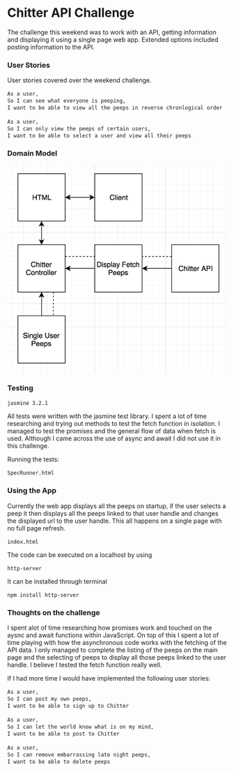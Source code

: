 # Chitter API Challenge

The challenge this weekend was to work with an API, getting information and displaying it using a single page web app. Extended options included posting information to the API.

### User Stories

User stories covered over the weekend challenge.

```
As a user,
So I can see what everyone is peeping,
I want to be able to view all the peeps in reverse chronlogical order

As a user,
So I can only view the peeps of certain users,
I want to be able to select a user and view all their peeps

```

### Domain Model

![alt text](./public/chitter-domain.png)

### Testing

```
jasmine 3.2.1
```
All tests were written with the jasmine test library. I spent a lot of time researching and trying out methods to test the fetch function in isolation. I managed to test the promises and the general flow of data when fetch is used. Although I came across the use of async and await I did not use it in this challenge.

Running the tests:

```
SpecRunner.html
```

### Using the App
Currently the web app displays all the peeps on startup, if the user selects a peep it then displays all the peeps linked to that user handle and changes the displayed url to the user handle. This all happens on a single page with no full page refresh.

```
index.html
```
The code can be executed on a localhost by using

```
http-server
```
It can be installed through terminal
```
npm install http-server
```

### Thoughts on the challenge

I spent alot of time researching how promises work and touched on the aysnc and await functions within JavaScript. On top of this I spent a lot of time playing with how the asynchronous code works with the fetching of the API data. I only managed to complete the listing of the peeps on the main page and the selecting of peeps to display all those peeps linked to the user handle. I believe I tested the fetch function really well.

If I had more time I would have implemented the following user stories:

```
As a user,
So I can post my own peeps,
I want to be able to sign up to Chitter

As a user,
So I can let the world know what is on my mind,
I want to be able to post to Chitter

As a user,
So I can remove embarrassing late night peeps,
I want to be able to delete peeps
```

